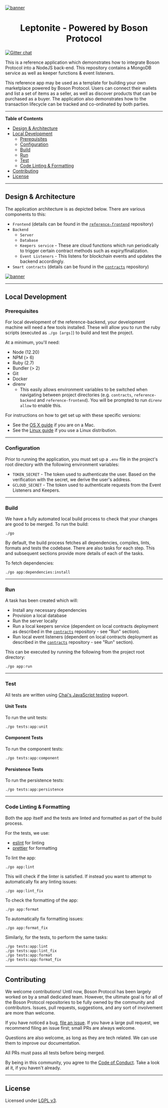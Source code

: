 [![banner](docs/assets/banner.png)](https://leptonite.io)

<h1 align="center">Leptonite - Powered by Boson Protocol</h1>

[![Gitter chat](https://badges.gitter.im/bosonprotocol.png)](https://gitter.im/bosonprotocol/community)

This is a reference application which demonstrates how to integrate Boson Protocol into a NodeJS back-end. This repository contains a MongoDB service as well as keeper functions & event listeners.

This reference app may be used as a template for building your own marketplace powered by Boson Protocol. Users can connect their wallets and list a set of items as a seller, as well as discover products that can be purchased as a buyer. The application also demonstrates how to the transaction lifecycle can be tracked and co-ordinated by both parties.

---
**Table of Contents**

- [Design & Architecture](#design--architecture)
- [Local Development](#local-development)
  - [Prerequisites](#prerequisites)
  - [Configuration](#configuration)
  - [Build](#build)
  - [Run](#run)
  - [Test](#test)
  - [Code Linting & Formatting](#code-linting--formatting)
- [Contributing](#contributing)
- [License](#license)

---
## Design & Architecture

The application architecture is as depicted below. There are various components to this:
- `Frontend` (details can be found in the [`reference-frontend`](https://github.com/bosonprotocol/reference-frontend) repository)
- `Backend`
    - `Server`
    - `Database`
    - `Keepers service` - These are cloud functions which run periodically to trigger certain contract methods such as expiry/finalization.
    - `Event Listeners` - This listens for blockchain events and updates the backend accordingly.
- `Smart contracts` (details can be found in the [`contracts`](https://github.com/bosonprotocol/contracts) repository)

[![banner](docs/assets/architecture-diagram.png)](#design-&-architecture)

---
## Local Development

### Prerequisites

For local development of the reference-backend, your development machine will need a few
tools installed. These will allow you to run the ruby scripts (executed as `./go [args]`) to build and test the project.

At a minimum, you'll need:
* Node (12.20)
* NPM (> 6)
* Ruby (2.7)
* Bundler (> 2)
* Git
* Docker
* direnv
  * This easily allows environment variables to be switched when navigating between project directories (e.g. `contracts`, `reference-backend` and `reference-frontend`). You will be prompted to run `direnv allow` to enable this.
  
For instructions on how to get set up with these specific versions:
* See the [OS X guide](docs/setup/osx.md) if you are on a Mac.
* See the [Linux guide](docs/setup/linux.md) if you use a Linux distribution.

---
### Configuration
Prior to running the application, you must set up a `.env` file in the project's root directory with the following environment variables:
- `TOKEN_SECRET` - The token used to authenticate the user. Based on the verification with the secret, we derive the user's address.
- `GCLOUD_SECRET` - The token used to authenticate requests from the Event Listeners and Keepers.

---
### Build
We have a fully automated local build process to check that your changes are
good to be merged. To run the build:

```shell script
./go
````

By default, the build process fetches all dependencies, compiles, lints,
formats and tests the codebase. There are also tasks for each step. This and
subsequent sections provide more details of each of the tasks.

To fetch dependencies:

```shell script
./go app:dependencies:install
```

---
### Run
A task has been created which will:
 - Install any necessary dependencies
 - Provision a local database
 - Run the server locally
 - Run a local keepers service (dependent on local contracts deployment as described in the [`contracts`](https://github.com/bosonprotocol/contracts) repository - see "Run" section).
 - Run local event listeners (dependent on local contracts deployment as described in the [`contracts`](https://github.com/bosonprotocol/contracts) repository - see "Run" section).

This can be executed by running the following from the project root directory:
```shell
./go app:run
```

---
### Test
All tests are written using
[Chai's JavaScript testing](https://www.chaijs.com/guide/)
support.

#### Unit Tests
To run the unit tests:

```shell script
./go tests:app:unit
```

#### Component Tests
To run the component tests:

```shell script
./go tests:app:component
```

#### Persistence Tests
To run the persistence tests:

```shell script
./go tests:app:persistence
```

---
### Code Linting & Formatting

Both the app itself and the tests are linted and formatted as part of
the build process.

For the tests, we use:
* [eslint](https://eslint.org/) for linting
* [prettier](https://prettier.io/) for formatting

To lint the app:

```shell script
./go app:lint
```

This will check if the linter is satisfied. If instead you want to attempt to
automatically fix any linting issues:

```shell script
./go app:lint_fix
```

To check the formatting of the app:

```shell script
./go app:format
```

To automatically fix formatting issues:

```shell script
./go app:format_fix
```

Similarly, for the tests, to perform the same tasks:

```shell script
./go tests:app:lint
./go tests:app:lint_fix
./go tests:app:format
./go tests:app:format_fix
```

---
## Contributing

We welcome contributions! Until now, Boson Protocol has been largely worked on by a small dedicated team. However, the ultimate goal is for all of the Boson Protocol repositories to be fully owned by the community and contributors. Issues, pull requests, suggestions, and any sort of involvement are more than welcome.

If you have noticed a bug, [file an issue](/issues). If you have a large pull request, we recommend filing an issue first; small PRs are always welcome.

Questions are also welcome, as long as they are tech related. We can use them to improve our documentation.

All PRs must pass all tests before being merged.

By being in this community, you agree to the [Code of Conduct](CODE_OF_CONDUCT.md). Take a look at it, if you haven't already.

---
## License

Licensed under [LGPL v3](LICENSE).
